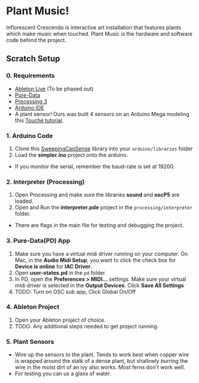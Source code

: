 # Plant Music!

Inflorescent Crescendo is interactive art installation that features plants which make music when touched. Plant Music is the hardware and software code behind the project.

## Scratch Setup

### 0. Requirements
- [Ableton Live](https://www.ableton.com/en/trial/) (To be phased out)
- [Pure-Data](https://puredata.info/downloads)
- [Processing 3](https://processing.org/download/)
- [Arduino IDE](https://www.arduino.cc/en/Main/Software)
- A plant sensor! Ours was built 4 sensors on an Arduino Mega modeling this [Touché tutorial](https://www.instructables.com/id/Touche-for-Arduino-Advanced-touch-sensing/).

### 1. Arduino Code
1. Clone this [SweepingCapSense](https://github.com/Surfincolin/SweepingCapSense) library into your `arduino/libraries` folder
2. Load the **simpler.ino** project onto the arduino.
- If you monitor the serial, remember the baud-rate is set at 19200.

### 2. Interpreter (Processing)
1. Open Processing and make sure the libraries **sound** and **oscP5** are loaded.
2. Open and Run the **interpreter.pde** project in the `processing/interpreter` folder.
- There are flags in the main file for testing and debugging the project.

### 3. Pure-Data(PD) App
1. Make sure you have a virtual midi driver running on your computer. On Mac, in the **Audio Midi Setup**, you want to click the check box for **Device is online** for **IAC Driver**.
2. Open **user-states.pd** in the `pd` folder.
3. In PD, open the **Preferences > MIDI...** settings. Make sure your virtual midi driver is selected in the **Output Devices**. Click **Save All Settings**
4. TODO: Turn on OSC sub app, Click Global On/Off

### 4. Ableton Project
1. Open your Ableton project of choice.
2. TODO: Any additional steps needed to get project running.

### 5. Plant Sensors
- Wire up the sensors to the plant. Tends to work best when copper wire is wrapped around the stalk of a dense plant, but shallowly burring the wire in the moist dirt of an ivy also works. Most ferns don't work well.
- For testing you can us a glass of water.

